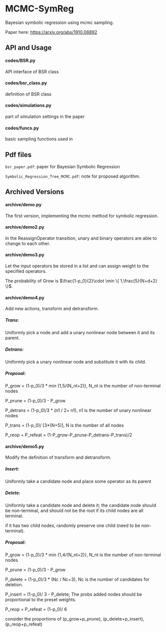 # MCMC-SymReg
Bayesian symbolic regression using mcmc sampling. 

Paper here: https://arxiv.org/abs/1910.08892

## API and Usage

####  codes/BSR.py

API interface of BSR class

#### codes/bsr_class.py

definition of BSR class

#### codes/simulations.py

part of simulation settings in the paper

#### codes/funcs.py

basic sampling functions used in 

## Pdf files

`bsr_paper.pdf`: paper for Bayesian Symbolic Regression

`Symbolic_Regression_Tree_MCMC.pdf`: note for proposed algorithm.

## Archived Versions

#### archive/demo.py
The first version, implementing the mcmc method for symbolic regression.

#### archive/demo2.py
In the ReassignOperator transition, unary and binary operators are able to change to each other.

#### archive/demo3.py
Let the input operators be stored in a list and can assign weight to the specified operators.

The probability of Grow is $\frac{1-p_0}{2}\cdot \min \{ 1,\frac{5}{N+d+2} \}$.

#### archive/demo4.py
Add new actions, transform and detransform.

##### Trans: 
Uniformly pick a node and add a unary nonlinear node between it and its parent.
##### Detrans: 
Uniformly pick a unary nonlinear node and substitute it with its child.
##### Proposal:
P_grow = (1-p_0)/3 * min {1,5/(N_nt+2)}, N_nt is the number of non-terminal nodes

P_prune = (1-p_0)/3 - P_grow

P_detrans = (1-p_0)/3 * (n1 / 2+ n1), n1 is the number of unary nonlinear nodes

P_trans = (1-p_0)/ [3*(N+5)], N is the number of all nodes

P_reop = P_refeat = (1-P_grow-P_prune-P_detrans-P_trans)/2

#### archive/demo5.py
Modify the definition of transform and detransform.

##### Insert:
Uniformly take a candidate node and place some operator as its parent
##### Delete:
Uniformly take a candidate node and delete it; the candidate node should be non-terminal, and should not be the root if its child nodes are all terminal.

if it has two child nodes, randomly preserve one child (need to be non-terminal).
##### Proposal:
P_grow = (1-p_0)/3 * min {1,4/(N_nt+2)}, N_nt is the number of non-terminal nodes

P_prune = (1-p_0)/3 - P_grow

P_delete = (1-p_0)/3 * (Nc / Nc+3), Nc is the number of candidates for deletion.

P_insert = (1-p_0)/ 3 - P_delete; The probs added nodes should be proportional to the preset weights.

P_reop = P_refeat = (1-p_0)/ 6

consider the proportions of (p_grow+p_prune), (p_delete+p_insert), (p_reop+p_refeat)